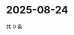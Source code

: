 # 2025-08-24

共 0 条

<!-- BEGIN ZHIHUVIDEO -->
<!-- 最后更新时间 Sun Aug 24 2025 03:08:11 GMT+0800 (China Standard Time) -->

<!-- END ZHIHUVIDEO -->
